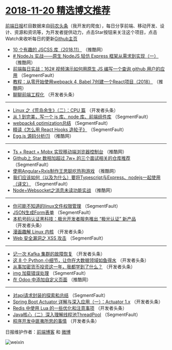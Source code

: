 # [2018-11-20 精选博文推荐](https://toutiao.qdkfweb.cn/date/2018/11/20)

[前端日报](https://qdkfweb.cn/c/news)栏目数据来自[码农头条](https://toutiao.qdkfweb.cn/)（我开发的爬虫），每日分享前端、移动开发、设计、资源和资讯等，为开发者提供动力，点击Star按钮来关注这个项目，点击Watch来收听每日的更新[Github主页](https://github.com/kujian/frontendDaily)
* [10 个有趣的 JSCSS 库（2018.11）](https://toutiao.qdkfweb.cn/92334.html) （推酷网）
* [# NodeJs 实战——原生 NodeJS 轻仿 Express 框架从需求到实现（一）](https://toutiao.qdkfweb.cn/92337.html) （推酷网）
* [前端每日实战：162# 视频演示如何用原生 JS 编写一个查询 github 用户的应用](https://toutiao.qdkfweb.cn/92278.html) （SegmentFault）
* [教程：从零开始使用webpack 4, Babel 7创建一个React项目（2018）](https://toutiao.qdkfweb.cn/92335.html) （推酷网）
* [聊聊前端工程化](https://toutiao.qdkfweb.cn/92290.html) （开发者头条）

***
* [Linux 之《荒岛余生》（二）：CPU 篇](https://toutiao.qdkfweb.cn/92288.html) （开发者头条）
* [从 1 到完美，写一个 js 库、node 库、前端组件库](https://toutiao.qdkfweb.cn/92268.html) （SegmentFault）
* [webpack4 optimization总结](https://toutiao.qdkfweb.cn/92272.html) （SegmentFault）
* [精读《怎么用 React Hooks 造轮子》](https://toutiao.qdkfweb.cn/92284.html) （SegmentFault）
* [Egg.js 源码分析(1)](https://toutiao.qdkfweb.cn/92328.html) （推酷网）

***
* [Ts + React + Mobx 实现移动端浏览器控制台](https://toutiao.qdkfweb.cn/92329.html) （推酷网）
* [Github上 Star 数相加超过 7w+ 的三个面试相关的仓库推荐](https://toutiao.qdkfweb.cn/92277.html) （SegmentFault）
* [使用Angular+Rxjs制作王思聪吃热狗游戏](https://toutiao.qdkfweb.cn/92331.html) （推酷网）
* [我们应该如何（以及为什么）要将Typescript与Express、nodejs一起使用（译文）](https://toutiao.qdkfweb.cn/92280.html) （SegmentFault）
* [Node+Websocket之消息未读功能实战](https://toutiao.qdkfweb.cn/92336.html) （推酷网）

***
* [你可能不知道的linux文件权限管理](https://toutiao.qdkfweb.cn/92274.html) （SegmentFault）
* [JSON生成Form表单](https://toutiao.qdkfweb.cn/92275.html) （SegmentFault）
* [本机号码认证黑科技：极光开发者服务推出 “极光认证” 新产品](https://toutiao.qdkfweb.cn/92297.html) （开发者头条）
* [漫画趣解 Linux 内核](https://toutiao.qdkfweb.cn/92287.html) （开发者头条）
* [Web 安全漏洞之 XSS 攻击](https://toutiao.qdkfweb.cn/92267.html) （SegmentFault）

***
* [记一次 Kafka 集群的故障恢复](https://toutiao.qdkfweb.cn/92299.html) （开发者头条）
* [这 8 个 Python 小细节，让你在大数据领域如鱼得水](https://toutiao.qdkfweb.cn/92289.html) （开发者头条）
* [从事加密货币投资这一年，我都学到了什么？](https://toutiao.qdkfweb.cn/92300.html) （开发者头条）
* [img 加载错误处理](https://toutiao.qdkfweb.cn/92279.html) （SegmentFault）
* [在 Odoo 中添加自定义页面](https://toutiao.qdkfweb.cn/92332.html) （推酷网）

***
* [对api请求封装的探索和总结](https://toutiao.qdkfweb.cn/92269.html) （SegmentFault）
* [Spring Boot Actuator 详解与深入应用（一）：Actuator 1.x](https://toutiao.qdkfweb.cn/92301.html) （开发者头条）
* [Redis 中使用 Lua 的一些优化和注意事项](https://toutiao.qdkfweb.cn/92291.html) （开发者头条）
* [Java核心（二）深入理解线程池ThreadPool](https://toutiao.qdkfweb.cn/92270.html) （SegmentFault）
* [程序开发中匪夷所思的事情](https://toutiao.qdkfweb.cn/92302.html) （开发者头条）

日报维护作者：[前端博客](https://qdkfweb.cn/) 和 [微博](https://qdkfweb.cn/go/weibo)

![weixin](https://user-images.githubusercontent.com/3055447/38468989-651132ac-3b80-11e8-8e6b-15122322a9d7.png)